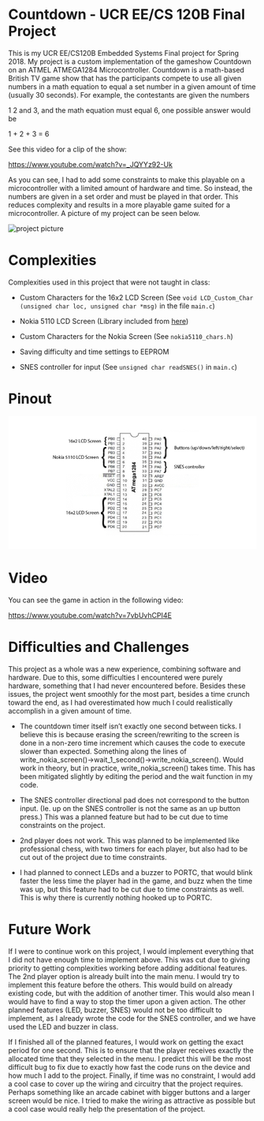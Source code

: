 # Countdown - UCR EE/CS 120B Final Project

This is my UCR EE/CS120B Embedded Systems Final project for Spring 2018. 
My project is a custom implementation of the gameshow Countdown on an ATMEL ATMEGA1284 Microcontroller. 
Countdown is a math-based British TV game show that has the participants compete to use all given numbers in a math equation to equal a set number in a given amount of time (usually 30 seconds). For example, the contestants are given the numbers

1 2 and 3, and the math equation must equal 6, one possible answer would be

1 + 2 + 3 = 6

See this video for a clip of the show:

https://www.youtube.com/watch?v=_JQYYz92-Uk

As you can see, I had to add some constraints to make this playable on a microcontroller with a limited amount of hardware and time. So instead, the numbers are given in a set order and must be played in that order. This reduces complexity and results in a more playable game suited for a microcontroller. A picture of my project can be seen below.

![project picture](images/project.jpg)

# Complexities

Complexities used in this project that were not taught in class:

- Custom Characters for the 16x2 LCD Screen (See `void LCD_Custom_Char (unsigned char loc, unsigned char *msg)` in the file `main.c`)

- Nokia 5110 LCD Screen (Library included from [here](https://github.com/LittleBuster/avr-nokia5110))

- Custom Characters for the Nokia Screen (See `nokia5110_chars.h`)

- Saving difficulty and time settings to EEPROM

- SNES controller for input (See `unsigned char readSNES()` in `main.c`)

# Pinout

![pinout](images/pinout.png)

# Video

You can see the game in action in the following video:

https://www.youtube.com/watch?v=7vbUvhCPI4E

# Difficulties and Challenges

This project as a whole was a new experience, combining software and hardware.
Due to this, some difficulties I encountered were purely hardware, something that I had never encountered before.
Besides these issues, the project went smoothly for the most part, besides a time crunch toward the end, as I had overestimated 
how much I could realistically accomplish in a given amount of time.

- The countdown timer itself isn’t exactly one second between ticks. I believe this is because erasing the screen/rewriting to the screen is done in a non-zero time increment which causes the code to execute slower than expected. Something along the lines of write_nokia_screen()->wait_1_second()->write_nokia_screen(). Would work in theory, but in practice, write_nokia_screen() takes time. This has been mitigated slightly by editing the period and the wait function in my code.

- The SNES controller directional pad does not correspond to the button input. (Ie. up on the SNES controller is not the same as an up button press.) This was a planned feature but had to be cut due to time constraints on the project.
- 2nd player does not work. This was planned to be implemented like professional chess, with two timers for each player, but also had to be cut out of the project due to time constraints. 
- I had planned to connect LEDs and a buzzer to PORTC, that would blink faster the less time the player had in the game, and buzz when the time was up, but this feature had to be cut due to time constraints as well. This is why there is currently nothing hooked up to PORTC.

# Future Work

If I were to continue work on this project, I would implement everything that I did not have enough time to implement above. This was cut due to giving priority to getting complexities working before adding additional features. The 2nd player option is already built into the main menu. I would try to implement this feature before the others. This would build on already existing code, but with the addition of another timer. This would also mean I would have to find a way to stop the timer upon a given action. The other planned features (LED, buzzer, SNES) would not be too difficult to implement, as I already wrote the code for the SNES controller, and we have used the LED and buzzer in class. 

If I finished all of the planned features, I would work on getting the exact period for one second. This is to ensure that the player receives exactly the allocated time that they selected in the menu. I predict this will be the most difficult bug to fix due to exactly how fast the code runs on the device and how much I add to the project. Finally, if time was no constraint, I would add a cool case to cover up the wiring and circuitry that the project requires. Perhaps something like an arcade cabinet with bigger buttons and a larger screen would be nice. I tried to make the wiring as attractive as possible but a cool case would really help the presentation of the project.
